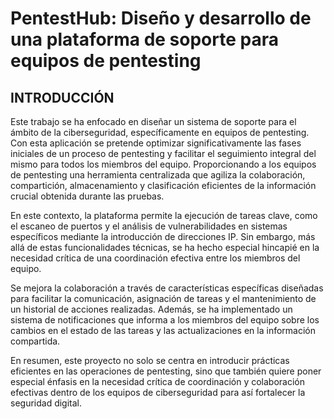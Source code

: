 # PentestHub: Diseño y desarrollo de una plataforma de soporte para equipos de pentesting
## INTRODUCCIÓN
Este trabajo se ha enfocado en diseñar un sistema de soporte para el ámbito de la ciberseguridad, específicamente en equipos de pentesting. Con esta aplicación se pretende optimizar significativamente las fases iniciales de un proceso de pentesting y facilitar el seguimiento integral del mismo para todos los miembros del equipo. Proporcionando a los equipos de pentesting una herramienta centralizada que agiliza la colaboración, compartición, almacenamiento y clasificación eficientes de la información crucial obtenida durante las pruebas.


En este contexto, la plataforma permite la ejecución de tareas clave, como el escaneo de puertos y el análisis de vulnerabilidades en sistemas específicos mediante la introducción de direcciones IP. Sin embargo, más allá de estas funcionalidades técnicas, se ha hecho especial hincapié en la necesidad crítica de una coordinación efectiva entre los miembros del equipo.


Se mejora la colaboración a través de características específicas diseñadas para facilitar la comunicación, asignación de tareas y el mantenimiento de un historial de acciones realizadas. Además, se ha implementado un sistema de notificaciones que informa a los miembros del equipo sobre los cambios en el estado de las tareas y las actualizaciones en la información compartida.


En resumen, este proyecto no solo se centra en introducir prácticas eficientes en las operaciones de pentesting, sino que también quiere poner especial énfasis en la necesidad crítica de coordinación y colaboración efectivas dentro de los equipos de ciberseguridad para así fortalecer la seguridad digital.
